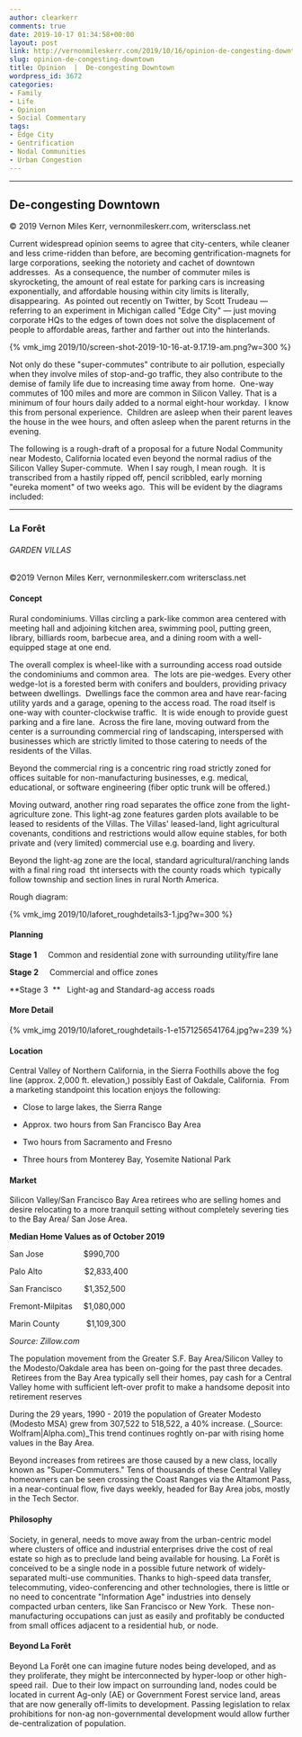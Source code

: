 ```yaml
---
author: clearkerr
comments: true
date: 2019-10-17 01:34:58+00:00
layout: post
link: http://vernonmileskerr.com/2019/10/16/opinion-de-congesting-downtown/
slug: opinion-de-congesting-downtown
title: Opinion  |  De-congesting Downtown
wordpress_id: 3672
categories:
- Family
- Life
- Opinion
- Social Commentary
tags:
- Edge City
- Gentrification
- Nodal Communities
- Urban Congestion
---
```


* * *





## De-congesting Downtown


© 2019 Vernon Miles Kerr, vernonmileskerr.com, writersclass.net

Current widespread opinion seems to agree that city-centers, while cleaner and less crime-ridden than before, are becoming gentrification-magnets for large corporations, seeking the notoriety and cachet of downtown addresses.  As a consequence, the number of commuter miles is skyrocketing, the amount of real estate for parking cars is increasing exponentially, and affordable housing within city limits is literally, disappearing.  As pointed out recently on Twitter, by Scott Trudeau — referring to an experiment in Michigan called "Edge City" — just moving corporate HQs to the edges of town does not solve the displacement of people to affordable areas, farther and farther out into the hinterlands.

{% vmk_img 2019/10/screen-shot-2019-10-16-at-9.17.19-am.png?w=300 %}

Not only do these "super-commutes" contribute to air pollution, especially when they involve miles of stop-and-go traffic, they also contribute to the demise of family life due to increasing time away from home.  One-way commutes of 100 miles and more are common in Silicon Valley. That is a minimum of four hours daily added to a normal eight-hour workday.  I know this from personal experience.  Children are asleep when their parent leaves the house in the wee hours, and often asleep when the parent returns in the evening.

The following is a rough-draft of a proposal for a future Nodal Community near Modesto, California located even beyond the normal radius of the Silicon Valley Super-commute.  When I say rough, I mean rough.  It is transcribed from a hastily ripped off, pencil scribbled, early morning "eureka moment" of two weeks ago.  This will be evident by the diagrams included:



* * *





### La Forêt




###### GARDEN VILLAS


©2019 Vernon Miles Kerr, vernonmileskerr.com writersclass.net


#### Concept


Rural condominiums. Villas circling a park-like common area centered with meeting hall and adjoining kitchen area, swimming pool, putting green, library, billiards room, barbecue area, and a dining room with a well-equipped stage at one end.

The overall complex is wheel-like with a surrounding access road outside the condominiums and common area.  The lots are pie-wedges. Every other wedge-lot is a forested berm with conifers and boulders, providing privacy between dwellings.  Dwellings face the common area and have rear-facing utility yards and a garage, opening to the access road. The road itself is one-way with counter-clockwise traffic.  It is wide enough to provide guest parking and a fire lane.  Across the fire lane, moving outward from the center is a surrounding commercial ring of landscaping, interspersed with businesses which are strictly limited to those catering to needs of the residents of the Villas.

Beyond the commercial ring is a concentric ring road strictly zoned for offices suitable for non-manufacturing businesses, e.g. medical, educational, or software engineering (fiber optic trunk will be offered.)

Moving outward, another ring road separates the office zone from the light-agriculture zone. This light-ag zone features garden plots available to be leased to residents of the Villas. The Villas' leased-land, light agricultural covenants, conditions and restrictions would allow equine stables, for both private and (very limited) commercial use e.g. boarding and livery.

Beyond the light-ag zone are the local, standard agricultural/ranching lands with a final ring road  tht intersects with the county roads which  typically follow township and section lines in rural North America.

Rough diagram:

{% vmk_img 2019/10/laforet_roughdetails3-1.jpg?w=300 %}


#### Planning


**Stage 1**     Common and residential zone with surrounding utility/fire lane

**Stage 2**     Commercial and office zones

**Stage 3  **   Light-ag and Standard-ag access roads


#### More Detail


{% vmk_img 2019/10/laforet_roughdetails-1-e1571256541764.jpg?w=239 %}


#### Location


Central Valley of Northern California, in the Sierra Foothills above the fog line (approx. 2,000 ft. elevation,) possibly East of Oakdale, California.  From a marketing standpoint this location enjoys the following:



 	
  * Close to large lakes, the Sierra Range

 	
  * Approx. two hours from San Francisco Bay Area

 	
  * Two hours from Sacramento and Fresno

 	
  * Three hours from Monterey Bay, Yosemite National Park




#### Market


Silicon Valley/San Francisco Bay Area retirees who are selling homes and desire relocating to a more tranquil setting without completely severing ties to the Bay Area/ San Jose Area.

**Median Home Values as of October 2019**

San Jose                  $990,700

Palo Alto                   $2,833,400

San Francisco          $1,352,500

Fremont-Milpitas     $1,080,000

Marin County            $1,109,300

_Source: Zillow.com_

The population movement from the Greater S.F. Bay Area/Silicon Valley to the Modesto/Oakdale area has been on-going for the past three decades.  Retirees from the Bay Area typically sell their homes, pay cash for a Central Valley home with sufficient left-over profit to make a handsome deposit into retirement reserves

During the 29 years, 1990 - 2019 the population of Greater Modesto (Modesto MSA) grew from 307,522 to 518,522, a 40% increase. (_Source: Wolfram|Alpha.com)_This trend continues roghtly on-par with rising home values in the Bay Area.

Beyond increases from retirees are those caused by a new class, locally known as "Super-Commuters." Tens of thousands of these Central Valley homeowners can be seen crossing the Coast Ranges via the Altamont Pass, in a near-continual flow, five days weekly, headed for Bay Area jobs, mostly in the Tech Sector.


#### Philosophy


Society, in general, needs to move away from the urban-centric model where clusters of office and industrial enterprises drive the cost of real estate so high as to preclude land being available for housing. La Forêt is conceived to be a single node in a possible future network of widely-separated multi-use communities. Thanks to high-speed data transfer, telecommuting, video-conferencing and other technologies, there is little or no need to concentrate "Information Age" industries into densely compacted urban centers, like San Francisco or New York.  These non-manufacturing occupations can just as easily and profitably be conducted from small offices adjacent to a residential hub, or node.  


#### Beyond La Forêt


Beyond La Forêt one can imagine future nodes being developed, and as they proliferate, they might be interconnected by hyper-loop or other high-speed rail.  Due to their low impact on surrounding land, nodes could be located in current Ag-only (AE) or Government Forest service land, areas that are now generally off-limits to development. Passing legislation to relax prohibitions for non-ag non-governmental development would allow further de-centralization of population.








